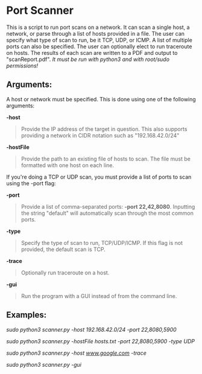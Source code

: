 # Port Scanner

This is a script to run port scans on a network. It can scan a single host, a network, or parse through a list of hosts provided in a file. The user can specify what type of scan to run, be it TCP, UDP, or ICMP. A list of multiple ports can also be specified. The user can optionally elect to run traceroute on hosts. The results of each scan are written to a PDF and output to "scanReport.pdf". *It must be run with python3 and with root/sudo permissions!*

## Arguments:

A host or network must be specified. This is done using one of the following arguments:

**-host**
> Provide the IP address of the target in question. This also supports providing a network in CIDR notation such as "192.168.42.0/24"

**-hostFile**
> Provide the path to an existing file of hosts to scan. The file must be formatted with one host on each line.


If you're doing a TCP or UDP scan, you must provide a list of ports to scan using the -port flag:

**-port**
> Provide a list of comma-separated ports: **-port 22,42,8080**. Inputting the string "default" will automatically scan through the most common ports.

**-type**
> Specify the type of scan to run, TCP/UDP/ICMP. If this flag is not provided, the default scan is TCP.

**-trace**
> Optionally run traceroute on a host.

**-gui**
> Run the program with a GUI instead of from the command line.

## Examples:

*sudo python3 scanner.py -host 192.168.42.0/24 -port 22,8080,5900*

*sudo python3 scanner.py -hostFile hosts.txt -port 22,8080,5900 -type UDP*

*sudo python3 scanner.py -host www.google.com -trace*

*sudo python3 scanner.py -gui*

